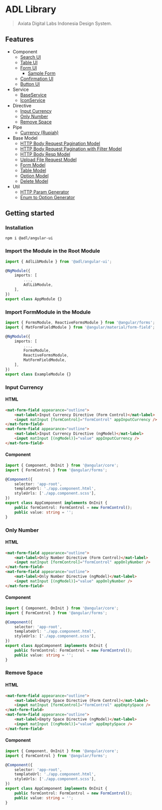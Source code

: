 # ADL Library

> Axiata Digital Labs Indonesia Design System.

## Features

- Component
  - [Search UI](https://github.com/abudygold/Angular-UI?tab=readme-ov-file#search-ui-component)
  - [Table UI](https://github.com/abudygold/Angular-UI/blob/main/README-TABLE.md)
  - [Form UI](https://github.com/abudygold/Angular-UI/blob/main/README-FORM.md#input-text-dropdown-checkbox-and-radio-button)
    - [Sample Form](https://github.com/abudygold/Angular-UI/blob/main/README-FORM.md#form-ui-component-sample-form)
  - [Confirmation UI](https://github.com/abudygold/Angular-UI/blob/main/README-CONFIRMATION.md)
  - [Button UI](https://github.com/abudygold/Angular-UI?tab=readme-ov-file#button-ui-component)
- Service
  - [BaseService](https://github.com/abudygold/Angular-UI/blob/main/README-SERVICE.md#base-service)
  - [IconService](https://github.com/abudygold/Angular-UI/blob/main/README-SERVICE.md#icon-service)
- Directive
  - [Input Currency](https://github.com/abudygold/Angular-UI/blob/main/README-DIRECTIVE.md#input-currency)
  - [Only Number](https://github.com/abudygold/Angular-UI/blob/main/README-DIRECTIVE.md#only-number)
  - [Remove Space](https://github.com/abudygold/Angular-UI/blob/main/README-DIRECTIVE.md#remove-space)
- Pipe
  - [Currency (Rupiah)](https://github.com/abudygold/Angular-UI?tab=readme-ov-file#currency-rupiah)
- Base Model
  - [HTTP Body Request Pagination Model](https://github.com/abudygold/Angular-UI/blob/main/README-MODEL.md#http-body-request-pagination-model)
  - [HTTP Body Request Pagination with Filter Model](https://github.com/abudygold/Angular-UI/blob/main/README-MODEL.md#http-body-request-pagination-with-filter-model)
  - [HTTP Body Resp Model](https://github.com/abudygold/Angular-UI/blob/main/README-MODEL.md#http-body-resp-model)
  - [Upload File Request Model](https://github.com/abudygold/Angular-UI/blob/main/README-MODEL.md#upload-file-request-model)
  - [Form Model](https://github.com/abudygold/Angular-UI/blob/main/README-MODEL.md#form-model)
  - [Table Model](https://github.com/abudygold/Angular-UI/blob/main/README-MODEL.md#table-model)
  - [Option Model](https://github.com/abudygold/Angular-UI/blob/main/README-MODEL.md#option-model)
  - [Delete Model](https://github.com/abudygold/Angular-UI/blob/main/README-MODEL.md#delete-model)
- Util
  - [HTTP Param Generator](https://github.com/abudygold/Angular-UI/blob/main/README-UTIL.md#http-param-generator)
  - [Enum to Option Generator](https://github.com/abudygold/Angular-UI/blob/main/README-UTIL.md#enum-to-option-generator)

## Getting started

### Installation

```shell
npm i @adl/angular-ui
```

### Import the Module in the Root Module

```typescript
import { AdlLibModule } from '@adl/angular-ui';

@NgModule({
	imports: [
		...,
		AdlLibModule,
	],
})
export class AppModule {}
```

### Import FormModule in the Module

```typescript
import { FormsModule, ReactiveFormsModule } from '@angular/forms';
import { MatFormFieldModule } from '@angular/material/form-field';

@NgModule({
	imports: [
		...,
		FormsModule,
		ReactiveFormsModule,
		MatFormFieldModule,
	],
})
export class ExampleModule {}
```

### Input Currency

#### HTML

```html
<mat-form-field appearance="outline">
	<mat-label>Input Currency Directive (Form Control)</mat-label>
	<input matInput [formControl]="formControl" appInputCurrency />
</mat-form-field>
<mat-form-field appearance="outline">
	<mat-label>Input Currency Directive (ngModel)</mat-label>
	<input matInput [(ngModel)]="value" appInputCurrency />
</mat-form-field>
```

#### Component

```typescript
import { Component, OnInit } from '@angular/core';
import { FormControl } from '@angular/forms';

@Component({
	selector: 'app-root',
	templateUrl: './app.component.html',
	styleUrls: ['./app.component.scss'],
})
export class AppComponent implements OnInit {
	public formControl: FormControl = new FormControl();
	public value: string = '';
}
```

### Only Number

#### HTML

```html
<mat-form-field appearance="outline">
	<mat-label>Only Number Directive (Form Control)</mat-label>
	<input matInput [formControl]="formControl" appOnlyNumber />
</mat-form-field>
<mat-form-field appearance="outline">
	<mat-label>Only Number Directive (ngModel)</mat-label>
	<input matInput [(ngModel)]="value" appOnlyNumber />
</mat-form-field>
```

#### Component

```typescript
import { Component, OnInit } from '@angular/core';
import { FormControl } from '@angular/forms';

@Component({
	selector: 'app-root',
	templateUrl: './app.component.html',
	styleUrls: ['./app.component.scss'],
})
export class AppComponent implements OnInit {
	public formControl: FormControl = new FormControl();
	public value: string = '';
}
```

### Remove Space

#### HTML

```html
<mat-form-field appearance="outline">
	<mat-label>Empty Space Directive (Form Control)</mat-label>
	<input matInput [formControl]="formControl" appEmptySpace />
</mat-form-field>
<mat-form-field appearance="outline">
	<mat-label>Empty Space Directive (ngModel)</mat-label>
	<input matInput [(ngModel)]="value" appEmptySpace />
</mat-form-field>
```

#### Component

```typescript
import { Component, OnInit } from '@angular/core';
import { FormControl } from '@angular/forms';

@Component({
	selector: 'app-root',
	templateUrl: './app.component.html',
	styleUrls: ['./app.component.scss'],
})
export class AppComponent implements OnInit {
	public formControl: FormControl = new FormControl();
	public value: string = '';
}
```
